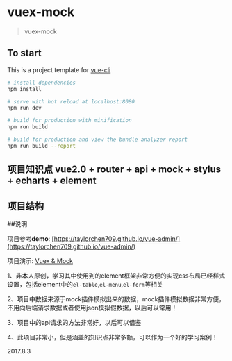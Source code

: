 # vuex-mock

> vuex-mock

## To start 
This is a project template for [vue-cli](https://github.com/vuejs/vue-cli)

``` bash
# install dependencies
npm install

# serve with hot reload at localhost:8080
npm run dev

# build for production with minification
npm run build

# build for production and view the bundle analyzer report
npm run build --report
```


## 项目知识点 vue2.0 + router + api + mock + stylus + echarts + element

## 项目结构


##说明

项目参考**demo**: [https://taylorchen709.github.io/vue-admin/](https://taylorchen709.github.io/vue-admin/)

项目演示: [Vuex & Mock](http://xiaao.xin:8080/Vuex&mock/)

1、非本人原创，学习其中使用到的element框架非常方便的实现css布局已经样式设置，包括element中的`el-table`,`el-menu`,`el-form`等相关

2、项目中数据来源于mock插件模拟出来的数据，mock插件模拟数据非常方便，不用向后端请求数据或者使用json模拟假数据，以后可以常用！

3、项目中的api请求的方法非常好，以后可以借鉴

4、此项目非常小，但是涵盖的知识点非常多额，可以作为一个好的学习案例！

2017.8.3

